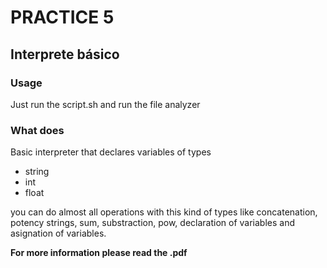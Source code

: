 # PRACTICE 5

## Interprete básico

### Usage

Just run the script.sh and run the file analyzer

### What does

Basic interpreter that declares variables of types
- string
- int
- float

you can do almost all operations with this kind of types like concatenation, potency strings, sum, substraction, pow, declaration of variables and asignation of variables.


**For more information please read the .pdf**